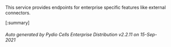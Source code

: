 






This service provides endpoints for enterprise specific features like external connectors.

[:summary]

###### Auto generated by Pydio Cells Enterprise Distribution v2.2.11 on 15-Sep-2021
